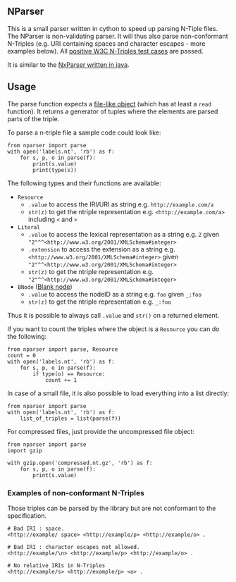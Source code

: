 ## NParser

This is a small parser written in cython to speed up parsing N-Tiple files.
The NParser is non-validating parser.
It will thus also parse non-conformant N-Triples (e.g. URI containing spaces and character escapes - more examples below).
All [positive W3C N-Triples test cases](https://w3c.github.io/rdf-tests/ntriples/) are passed.

It is similar to the [NxParser written in java](https://github.com/nxparser/nxparser).

## Usage

The parse function expects a [file-like object](https://docs.python.org/3/glossary.html#term-file-object) (which has at least a `read` function).
It returns a generator of tuples where the elements are parsed parts of the triple.

To parse a n-triple file a sample code could look like:

```
from nparser import parse
with open('labels.nt', 'rb') as f:
    for s, p, o in parse(f):
        print(s.value)
        print(type(s))
```

The following types and their functions are available:
- `Resource`
    - `.value` to access the IRI/URI as string e.g. `http://example.com/a`
    - `str(z)` to get the ntriple representation e.g. `<http://example.com/a>` including `<` and `>`
- `Literal`
    - `.value` to access the lexical representation as a string e.g. `2` given `"2"^^<http://www.w3.org/2001/XMLSchema#integer>`
    - `.extension` to access the extension as a string e.g. `<http://www.w3.org/2001/XMLSchema#integer>` given `"2"^^<http://www.w3.org/2001/XMLSchema#integer>`
    - `str(z)` to get the ntriple representation e.g. `"2"^^<http://www.w3.org/2001/XMLSchema#integer>`
- `BNode` ([Blank node](https://en.wikipedia.org/wiki/Blank_node))
    - `.value` to access the nodeID as a string e.g. `foo` given `_:foo`
    - `str(z)` to get the ntriple representation e.g. `_:foo`

Thus it is possible to always call `.value` and `str()` on a returned element.

If you want to count the triples where the object is a `Resource` you can do the following:

```
from nparser import parse, Resource
count = 0
with open('labels.nt', 'rb') as f:
    for s, p, o in parse(f):
        if type(o) == Resource:
            count += 1
```

In case of a small file, it is also possible to load everything into a list directly:

```
from nparser import parse
with open('labels.nt', 'rb') as f:
    list_of_triples = list(parse(f))
```


For compressed files, just provide the uncompressed file object:

```
from nparser import parse
import gzip

with gzip.open('compressed.nt.gz', 'rb') as f:
    for s, p, o in parse(f):
        print(s.value)
```

### Examples of non-conformant N-Triples
Those triples can be parsed by the library but are not conformant to the specification.

```
# Bad IRI : space.
<http://example/ space> <http://example/p> <http://example/o> .
```
```
# Bad IRI : character escapes not allowed.
<http://example/\n> <http://example/p> <http://example/o> .
```
```
# No relative IRIs in N-Triples
<http://example/s> <http://example/p> <o> .
```